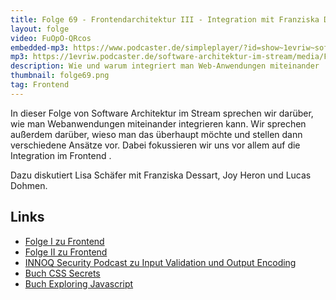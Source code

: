 ```yaml
---
title: Folge 69 - Frontendarchitektur III - Integration mit Franziska Dessart, Joy Heron und Lucas Dohmen
layout: folge
video: FuOpO-QRcos
embedded-mp3: https://www.podcaster.de/simpleplayer/?id=show~1evriw~software-architektur-im-stream~pod-9ecf312e41d8efd71ef3c41142&v=1627650020
mp3: https://1evriw.podcaster.de/software-architektur-im-stream/media/FrontendIII.mp3
description: Wie und warum integriert man Web-Anwendungen miteinander
thumbnail: folge69.png
tag: Frontend
---
```


In dieser Folge von Software Architektur im Stream sprechen wir
darüber, wie man Webanwendungen miteinander integrieren kann. Wir
sprechen außerdem darüber, wieso man das überhaupt möchte und stellen
dann verschiedene Ansätze vor. Dabei fokussieren wir uns vor allem auf
die Integration im Frontend .

Dazu diskutiert Lisa Schäfer mit Franziska Dessart, Joy Heron und Lucas
Dohmen.

## Links

- [Folge I zu
  Frontend](https://software-architektur.tv/2020/11/27/folge027.html)
- [Folge II zu
  Frontend](https://software-architektur.tv/2020/10/02/folge020.html)
- [INNOQ Security Podcast zu Input Validation und Output Encoding](https://www.innoq.com/de/podcast/012-input-validation-output-encoding/)
- [Buch CSS Secrets](https://oreilly.de/produkt/css-secrets/)
- [Buch Exploring Javascript](https://exploringjs.com/)
